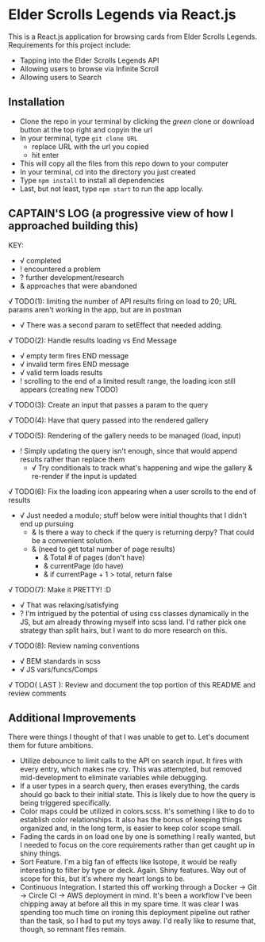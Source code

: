 # Elder Scrolls Legends via React.js

This is a React.js application for browsing cards from Elder Scrolls Legends. Requirements for this project include:

- Tapping into the Elder Scrolls Legends API
- Allowing users to browse via Infinite Scroll
- Allowing users to Search

## Installation
- Clone the repo in your terminal by clicking the _green_ clone or download button at the top right and copyin the url
- In your terminal, type ```git clone URL```
  - replace URL with the url you copied
  - hit enter
- This will copy all the files from this repo down to your computer
- In your terminal, cd into the directory you just created
- Type ```npm install``` to install all dependencies
- Last, but not least, type ```npm start``` to run the app locally.

## CAPTAIN'S LOG (a progressive view of how I approached building this)
KEY:
- √ completed
- ! encountered a problem
- ? further development/research
- & approaches that were abandoned

 √ TODO(1): limiting the number of API results firing on load to 20; URL params aren't working in the app, but are in postman
  - √ There was a second param to setEffect that needed adding.

 √ TODO(2): Handle results loading vs End Message
  - √ empty term fires END message 
  - √ invalid term fires END message
  - √ valid term loads results
  - ! scrolling to the end of a limited result range, the loading icon still appears (creating new TODO)

 √ TODO(3): Create an input that passes a param to the query

 √ TODO(4): Have that query passed into the rendered gallery

 √ TODO(5): Rendering of the gallery needs to be managed (load, input)
  - ! Simply updating the query isn't enough, since that would append results rather than replace them
    - √ Try conditionals to track what's happening and wipe the gallery & re-render if the input is updated

 √ TODO(6): Fix the loading icon appearing when a user scrolls to the end of results
  - √ Just needed a modulo; stuff below were initial thoughts that I didn't end up pursuing
    - & Is there a way to check if the query is returning derpy? That could be a convenient solution.
    - & (need to get total number of page results)
      - & Total # of pages (don't have)
      - & currentPage (do have)
      - & if currentPage + 1 > total, return false

 √ TODO(7): Make it PRETTY! :D
  - √ That was relaxing/satisfying
  - ? I'm intrigued by the potential of using css classes dynamically in the JS, but am already throwing myself into scss land. I'd rather pick one strategy than split hairs, but I want to do more research on this.

 √ TODO(8): Review naming conventions
  - √ BEM standards in scss
  - √ JS vars/funcs/Comps

 √ TODO( LAST ): Review and document the top portion of this README and review comments


## Additional Improvements
There were things I thought of that I was unable to get to. Let's document them for future ambitions.

- Utilize debounce to limit calls to the API on search input. It fires with every entry, which makes me cry. This was attempted, but removed mid-development to eliminate variables while debugging.
- If a user types in a search query, then erases everything, the cards should go back to their initial state. This is likely due to how the query is being triggered specifically.
- Color maps could be utilized in colors.scss. It's something I like to do to establish color relationships. It also has the bonus of keeping things organized and, in the long term, is easier to keep color scope small.
- Fading the cards in on load one by one is something I really wanted, but I needed to focus on the core requirements rather than get caught up in shiny things.
- Sort Feature. I'm a big fan of effects like Isotope, it would be really interesting to filter by type or deck. Again. Shiny features. Way out of scope for this, but it's where my heart longs to be.
- Continuous Integration. I started this off working through a Docker -> Git -> Circle CI -> AWS deployment in mind. It's been a workflow I've been chipping away at before all this in my spare time. It was clear I was spending too much time on ironing this deployment pipeline out rather than the task, so I had to put my toys away. I'd really like to resume that, though, so remnant files remain.
